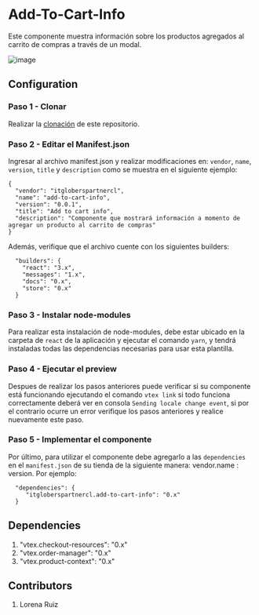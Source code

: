 # Add-To-Cart-Info

Este componente muestra información sobre los productos agregados al carrito de compras a través de un modal.

![image](https://user-images.githubusercontent.com/75150307/204629066-b3e8490d-f508-4423-9e47-e4d03ded5106.png)


## Configuration 

### Paso 1 - Clonar

Realizar la [clonación](https://github.com/LorenaRuiz0717/itglobers-add-to-cart-info.git) de este repositorio.

### Paso 2 - Editar el Manifest.json 

Ingresar al archivo manifest.json y realizar modificaciones en: `vendor`, `name`, `version`, `title` y `description`
como se muestra en el siguiente ejemplo: 
```
{
  "vendor": "itgloberspartnercl",
  "name": "add-to-cart-info",
  "version": "0.0.1",
  "title": "Add to cart info",
  "description": "Componente que mostrará información a momento de agregar un producto al carrito de compras"
}
```
Además, verifique que el archivo cuente con los siguientes builders: 
```
  "builders": {
    "react": "3.x",
    "messages": "1.x",
    "docs": "0.x",
    "store": "0.x"
  }
```
### Paso 3 - Instalar node-modules

Para realizar esta instalación de node-modules, debe estar ubicado en la carpeta de `react` de la aplicación y ejecutar el comando `yarn`, y tendrá instaladas todas las dependencias necesarias para usar esta plantilla.

### Paso 4 - Ejecutar el preview

Despues de realizar los pasos anteriores puede verificar si su componente está funcionando ejecutando el comando `vtex link` si todo funciona correctamente deberá ver en consola `Sending locale change event`, si por el contrario ocurre un error verifique los pasos anteriores y realice nuevamente este paso. 

### Paso 5 - Implementar el componente

Por último, para utilizar el componente debe agregarlo a las `dependencies` en el `manifest.json` de su tienda de la siguiente manera: vendor.name : version. Por ejemplo: 
```
  "dependencies": {
     "itgloberspartnercl.add-to-cart-info": "0.x"
  }
```

## Dependencies

1. "vtex.checkout-resources": "0.x"
2. "vtex.order-manager": "0.x"
3. "vtex.product-context": "0.x"

## Contributors 
1. Lorena Ruiz
